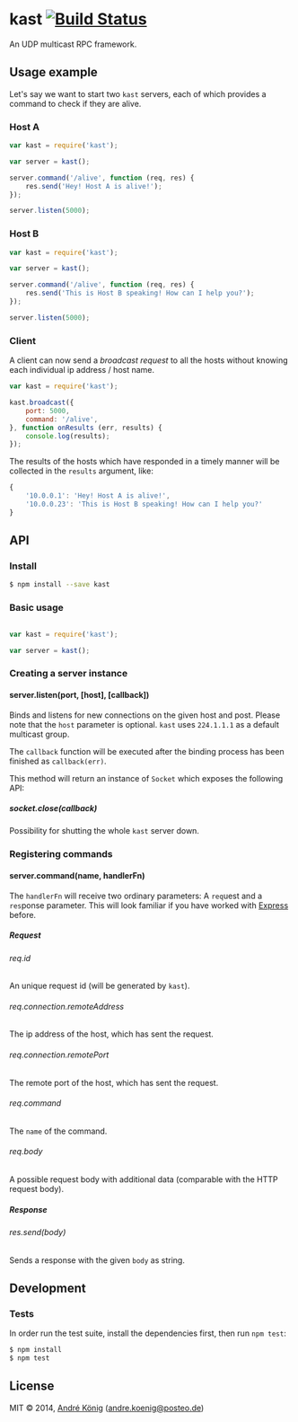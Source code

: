 # kast [![Build Status](https://travis-ci.org/akoenig/kast.svg)](https://travis-ci.org/akoenig/kast)

An UDP multicast RPC framework.

## Usage example

Let's say we want to start two `kast` servers, each of which provides a command to check if they are alive.

### Host A

```javascript
var kast = require('kast');

var server = kast();

server.command('/alive', function (req, res) {
    res.send('Hey! Host A is alive!');
});

server.listen(5000);
```

### Host B

```javascript
var kast = require('kast');

var server = kast();

server.command('/alive', function (req, res) {
    res.send('This is Host B speaking! How can I help you?');
});

server.listen(5000);
```

### Client

A client can now send a _broadcast request_ to all the hosts without knowing each individual ip address / host name.

```javascript
var kast = require('kast');

kast.broadcast({
    port: 5000,
    command: '/alive',
}, function onResults (err, results) {
    console.log(results);
});
```

The results of the hosts which have responded in a timely manner will be collected in the `results` argument, like:

```javascript
{
    '10.0.0.1': 'Hey! Host A is alive!',
    '10.0.0.23': 'This is Host B speaking! How can I help you?'
}
```

## API

### Install

```sh
$ npm install --save kast
```

### Basic usage

```javascript

var kast = require('kast');

var server = kast();
```

### Creating a server instance

#### server.listen(port, [host], [callback])

Binds and listens for new connections on the given host and post. Please note that the `host` parameter is optional. `kast` uses `224.1.1.1` as a default multicast group.

The `callback` function will be executed after the binding process has been finished as `callback(err)`.

This method will return an instance of `Socket` which exposes the following API:

##### socket.close(callback)

Possibility for shutting the whole `kast` server down.

### Registering commands

#### server.command(name, handlerFn)

The `handlerFn` will receive two ordinary parameters: A `req`uest and a `res`ponse parameter. This will look familiar if you have worked with [Express](http://expressjs.com/) before.

##### Request

###### req.id

An unique request id (will be generated by `kast`).

###### req.connection.remoteAddress

The ip address of the host, which has sent the request.

###### req.connection.remotePort

The remote port of the host, which has sent the request.

###### req.command

The `name` of the command.

###### req.body

A possible request body with additional data (comparable with the HTTP request body).

##### Response

###### res.send(body)

Sends a response with the given `body` as string.

## Development

### Tests

In order run the test suite, install the dependencies first, then run `npm test`:

```sh
$ npm install
$ npm test
```

## License

MIT © 2014, [André König](http://andrekoenig.info) (andre.koenig@posteo.de)
